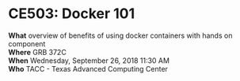 # CE503: Docker 101

**What** overview of benefits of using docker containers with hands on component   
**Where** GRB 372C  
**When** Wednesday, September 26, 2018 11:30 AM  
**Who** TACC - Texas Advanced Computing Center  
